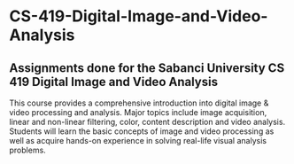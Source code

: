# CS-419-Digital-Image-and-Video-Analysis
Assignments done for the Sabanci University CS 419 Digital Image and Video Analysis
---
This course provides a comprehensive introduction into digital image & video processing and analysis. Major topics include 
image acquisition, linear and non-linear filtering, color, content description and video analysis. Students will learn the 
basic concepts of image and video processing as well as acquire hands-on experience in solving real-life visual analysis
problems.
